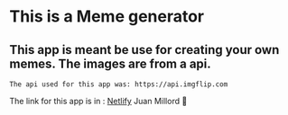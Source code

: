 # This is a Meme generator

## This app is meant be use for creating your own memes. The images are from a api.

```
The api used for this app was: https://api.imgflip.com

```
The link for this app is in : [Netlify](https://jmillord.netlify.com)
Juan Millord :muscle:




